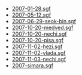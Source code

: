 <script type="text/javascript" src="/assets/wgo-plugin.js"></script>
<script type="text/javascript" src="/assets/wgo/wgo.min.js"></script>
<script type="text/javascript" src="/assets/wgo/wgo.player.min.js"></script>
<link rel="stylesheet" type="text/css" href="/assets/wgo/wgo.player.css" />

* [2007-01-28.sgf](2007-01-28.sgf)
* [2007-05-12.sgf](2007-05-12.sgf)
* [2007-06-29-seok-bin.sgf](2007-06-29-seok-bin.sgf)
* [2007-10-20-medved.sgf](2007-10-20-medved.sgf)
* [2007-10-20-nechi.sgf](2007-10-20-nechi.sgf)
* [2007-10-20-pisa.sgf](2007-10-20-pisa.sgf)
* [2007-11-02-hezi.sgf](2007-11-02-hezi.sgf)
* [2007-11-02-vlada.sgf](2007-11-02-vlada.sgf)
* [2007-11-03-nechi.sgf](2007-11-03-nechi.sgf)
* [2007-simara.sgf](2007-simara.sgf)
